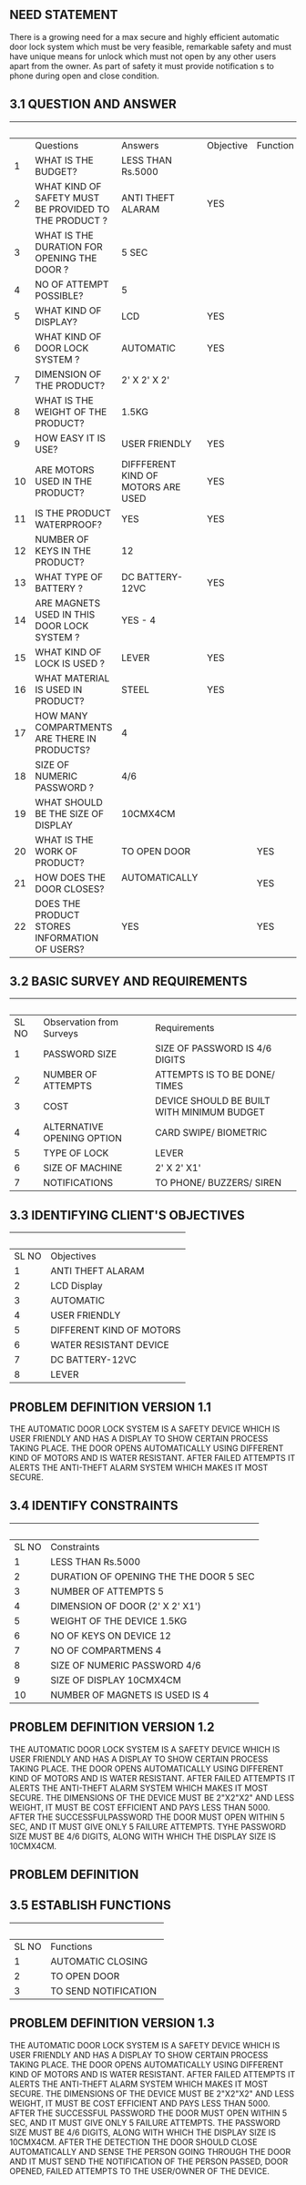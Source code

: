 ##  NEED STATEMENT
  There is a growing need for a max secure and highly efficient automatic door lock system which must be very feasible, remarkable safety and must have unique means for unlock which must not open by any other users apart from the owner. As part of safety it must provide notification s to phone during open and close condition. 

##   3.1 QUESTION AND ANSWER
  |   |   |   |   |  
-- | -- | -- | -- | -- | --
  | Questions | Answers | Objective | Function | Constraint
1 | WHAT IS THE BUDGET? | LESS THAN Rs.5000 |   |   | YES
2 | WHAT KIND OF SAFETY MUST BE PROVIDED TO THE PRODUCT ? | ANTI THEFT ALARAM | YES |   |  
3 | WHAT IS THE DURATION FOR OPENING THE DOOR ? | 5 SEC |   |   | YES
4 | NO OF ATTEMPT POSSIBLE? | 5 |   |   | YES
5 | WHAT KIND OF DISPLAY? | LCD | YES |   |  
6 | WHAT KIND OF DOOR LOCK SYSTEM ? | AUTOMATIC | YES |   |  
7 | DIMENSION OF THE PRODUCT? | 2' X 2' X 2' |   |   | YES
8 | WHAT IS THE WEIGHT OF THE PRODUCT? | 1.5KG |   |   | YES
9 | HOW EASY IT IS USE? | USER FRIENDLY | YES |   |  
10 | ARE MOTORS USED IN THE PRODUCT? | DIFFFERENT KIND OF MOTORS ARE USED | YES |   |  
11 | IS THE PRODUCT WATERPROOF? | YES | YES |   |  
12 | NUMBER OF KEYS  IN THE PRODUCT? | 12 |   |   | YES
13 | WHAT TYPE OF BATTERY ? | DC BATTERY-12VC | YES |   |  
14 | ARE MAGNETS USED IN THIS DOOR LOCK SYSTEM ? | YES - 4 |   |   |  
15 | WHAT KIND OF LOCK IS USED ? | LEVER | YES |   |  
16 | WHAT MATERIAL IS USED IN PRODUCT? | STEEL | YES |   |  
17 | HOW MANY COMPARTMENTS ARE THERE IN PRODUCTS? | 4 |   |   | YES
18 | SIZE OF NUMERIC PASSWORD ? | 4/6 |   |   | YES
19 | WHAT SHOULD BE THE SIZE OF DISPLAY | 10CMX4CM |   |   | YES
20 | WHAT IS THE WORK OF PRODUCT? | TO OPEN DOOR |   | YES |  
21 | HOW DOES THE DOOR CLOSES?  | AUTOMATICALLY   |   | YES  |  
22 | DOES THE PRODUCT STORES INFORMATION OF USERS?  | YES  |   | YES  |  

##   3.2 BASIC SURVEY AND REQUIREMENTS

  |   |  
-- | -- | --
SL NO | Observation from Surveys | Requirements
1 | PASSWORD SIZE | SIZE OF PASSWORD IS 4/6 DIGITS
2 | NUMBER OF ATTEMPTS | ATTEMPTS IS TO BE DONE/ TIMES
3 | COST | DEVICE SHOULD BE BUILT WITH MINIMUM BUDGET
4 | ALTERNATIVE OPENING OPTION | CARD SWIPE/ BIOMETRIC
5 | TYPE OF LOCK | LEVER
6 | SIZE OF MACHINE | 2' X 2' X1'
7 | NOTIFICATIONS | TO PHONE/ BUZZERS/ SIREN


##   3.3 IDENTIFYING CLIENT'S OBJECTIVES

  |  
-- | --
SL NO | Objectives
1 | ANTI THEFT ALARAM
2 | LCD Display
3 | AUTOMATIC
4 | USER FRIENDLY
5 | DIFFERENT KIND OF MOTORS
6 | WATER RESISTANT DEVICE
7 | DC BATTERY-12VC
8 | LEVER


##   PROBLEM DEFINITION VERSION 1.1
THE AUTOMATIC DOOR LOCK SYSTEM IS A SAFETY DEVICE WHICH IS USER FRIENDLY AND HAS A DISPLAY TO SHOW CERTAIN PROCESS TAKING PLACE. THE DOOR OPENS AUTOMATICALLY USING DIFFERENT KIND OF MOTORS AND IS WATER RESISTANT. AFTER FAILED ATTEMPTS IT ALERTS THE ANTI-THEFT ALARM SYSTEM WHICH MAKES IT MOST SECURE. 


##   3.4 IDENTIFY CONSTRAINTS

  |  
-- | --
SL NO | Constraints
1 | LESS THAN Rs.5000
2 | DURATION OF OPENING THE THE DOOR 5 SEC
3 | NUMBER OF ATTEMPTS 5
4 | DIMENSION OF DOOR (2' X 2' X1')
5 | WEIGHT OF THE DEVICE 1.5KG
6 | NO OF KEYS ON DEVICE 12
7 | NO OF COMPARTMENS 4
8 | SIZE OF NUMERIC PASSWORD 4/6
9 | SIZE OF DISPLAY 10CMX4CM
10 | NUMBER OF MAGNETS IS USED IS 4

##   PROBLEM DEFINITION VERSION 1.2  
THE AUTOMATIC DOOR LOCK SYSTEM IS A SAFETY DEVICE WHICH IS USER FRIENDLY AND HAS A DISPLAY TO SHOW CERTAIN PROCESS TAKING PLACE. THE DOOR OPENS AUTOMATICALLY USING DIFFERENT KIND OF MOTORS AND IS WATER RESISTANT. AFTER FAILED ATTEMPTS IT ALERTS THE ANTI-THEFT ALARM SYSTEM WHICH MAKES IT MOST SECURE. THE DIMENSIONS OF THE DEVICE MUST BE 2"X2"X2" AND LESS WEIGHT, IT MUST BE COST EFFICIENT AND PAYS LESS THAN 5000. AFTER THE SUCCESSFULPASSWORD THE DOOR MUST OPEN WITHIN 5 SEC, AND IT MUST GIVE ONLY 5 FAILURE ATTEMPTS. TYHE PASSWORD SIZE MUST BE 4/6 DIGITS, ALONG WITH WHICH THE DISPLAY SIZE IS 10CMX4CM.				

## PROBLEM DEFINITION 

##   3.5 ESTABLISH FUNCTIONS
   |  
-- | --
SL NO | Functions
1 | AUTOMATIC CLOSING
2 | TO OPEN DOOR
3 | TO SEND NOTIFICATION 


##   PROBLEM DEFINITION VERSION 1.3
THE AUTOMATIC DOOR LOCK SYSTEM IS A SAFETY DEVICE WHICH IS USER FRIENDLY AND HAS A DISPLAY TO SHOW CERTAIN PROCESS TAKING PLACE. THE DOOR OPENS AUTOMATICALLY USING DIFFERENT KIND OF MOTORS AND IS WATER RESISTANT. AFTER FAILED ATTEMPTS IT ALERTS THE ANTI-THEFT ALARM SYSTEM WHICH MAKES IT MOST SECURE. THE DIMENSIONS OF THE DEVICE MUST BE 2"X2"X2" AND LESS WEIGHT, IT MUST BE COST EFFICIENT AND PAYS LESS THAN 5000. AFTER THE SUCCESSFUL PASSWORD THE DOOR MUST OPEN WITHIN 5 SEC, AND IT MUST GIVE ONLY 5 FAILURE ATTEMPTS. THE PASSWORD SIZE MUST BE 4/6 DIGITS, ALONG WITH WHICH THE DISPLAY SIZE IS 10CMX4CM. AFTER THE DETECTION THE DOOR SHOULD CLOSE AUTOMATICALLY AND SENSE THE PERSON GOING THROUGH THE DOOR AND IT MUST SEND THE NOTIFICATION OF THE PERSON PASSED, DOOR OPENED, FAILED ATTEMPTS TO THE USER/OWNER OF THE DEVICE.				
				
				
				
				
				
				
				
				
				
								